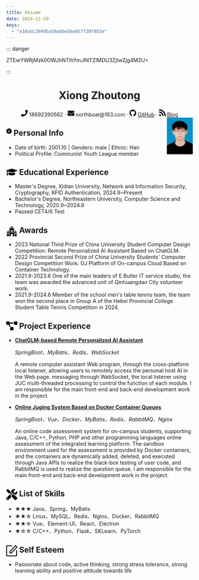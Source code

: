 ```yaml
---
title: Resume
date: 2024-11-20
keys:
  - "e10adc3949ba59abbe56e057f20f883e"
---
```


::: danger

ZTEwYWRjMzk0OWJhNTlhYmJlNTZlMDU3ZjIwZjg4M2U=

:::

<!-- tip/warning/danger-->

<!-- more -->

<center>
     <h1>Xiong Zhoutong</h1>
     <div>
         <span>
             <img src="./assets/phone-solid.svg" width="18px">
             18692390562
         </span>
         ·
         <span>
             <img src="./assets/envelope-solid.svg" width="18px">
             northboat@163.com
         </span>
         ·
         <span>
             <img src="./assets/github-brands.svg" width="18px">
             <a href="https://github.com/northboat">GitHub</a>
         </span>
         ·
         <span>
             <img src="./assets/rss-solid.svg" width="18px">
             <a href="https://northboat.github.io/">Blog</a>
         </span>
     </div>
 </center>
<div style="float:right"> <img src="./assets/bear.jpg" width="70"> </div> 

<h2 style="width:86%"><img src="./assets/info-circle-solid.svg" align="left" width="15px">&nbsp;Personal Info</h2>

- Date of birth: 2001.10 | Genders: male | Ethnic: Han
- Political Profile: Communist Youth League member

<h2><img src="./assets/graduation-cap-solid.svg" align="left" width="30px">&nbsp;Educational Experience</h2>

- Master's Degree, Xidian University, Network and Information Security, Cryptography,  RFID Authentication, 2024.9~Present
- Bachelor's Degree, Northeastern University, Computer Science and Technology, 2020.9~2024.6
- Passed CET4/6 Test

<h2><img src="./assets/school.svg" align="left" width="30px">&nbsp;Awards</h2>

- 2023 National Third Prize of China University Student Computer Design Competition: Remote Personalized AI Assistant Based on ChatGLM.
- 2022 Provincial Second Prize of China University Students' Computer Design Competition Work: OJ Platform of On-campus Cloud Based on Container Technology.
- 2021.9-2023.6 One of the main leaders of E Butler IT service studio, the team was awarded the advanced unit of Qinhuangdao City volunteer work.
- 2021.9-2024.6 Member of the school men's table tennis team, the team won the second place in Group A of the Hebei Provincial College Student Table Tennis Competition in 2024.

<h2><img src="./assets/project-diagram-solid.svg" align="left" width="30px">&nbsp;Project Experience</h2>

- [**ChatGLM-based Remote Personalized AI Assistant**](https://github.com/northboat/Shadow)

  *SpringBoot、MyBatis、Redis、WebSocket*

  A remote computer assistant Web program, through the cross-platform local listener, allowing users to remotely access the personal host AI in the Web page. messaging through WebSocket, the local listener using JUC multi-threaded processing to control the function of each module. I am responsible for the main front-end and back-end development work in the project.

- [**Online Juging System Based on Docker Container Queues**](https://github.com/northboat/Bears-OJ)

  *SpringBoot、Vue、Docker、MyBatis、Redis、RabbitMQ、Nginx*

   An online code assessment system for on-campus students, supporting Java, C/C++, Python, PHP and other programming languages online assessment of the integrated learning platform. The sandbox environment used for the assessment is provided by Docker containers, and the containers are dynamically added, deleted, and executed through Java APIs to realize the black-box testing of user code, and RabbitMQ is used to realize the question queue. I am responsible for the main front-end and back-end development work in the project.
  

<h2><img src="./assets/tools-solid.svg" align="left" width="30px">&nbsp;List of Skills</h2>

- ★★★ Java、Spring、MyBatis
- ★★☆ Linux、MySQL、Redis、Nginx、Docker、RabbitMQ
- ★★☆ Vue、Element-UI、React、Electron
- ★☆☆ C/C++、Python、Flask、SKLearn、PyTorch

<h2><img src="./assets/comment.svg" align="left" width="30px">&nbsp;Self Esteem</h2>

- Passionate about code, active thinking, strong stress tolerance, strong learning ability and positive attitude towards life

